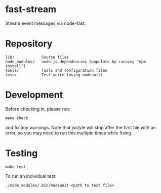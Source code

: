 # fast-stream

Stream event messages via node-fast.

# Repository

    lib/            Source files
    node_modules/   node.js dependencies (populate by running "npm install")
    tools/          Tools and configuration files
    test/           Test suite (using nodeunit)


# Development

Before checking in, please run:

    make check

and fix any warnings. Note that jsstyle will stop after the first file with an
error, so you may need to run this multiple times while fixing.


# Testing

    make test

To run an individual test:

    ./node_modules/.bin/nodeunit <path to test file>
